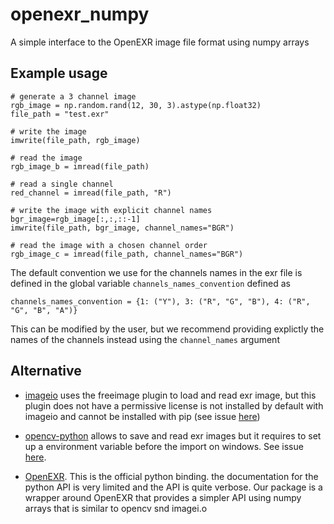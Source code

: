 # openexr_numpy

A simple interface to the OpenEXR image file format using numpy arrays

## Example usage 

```
# generate a 3 channel image
rgb_image = np.random.rand(12, 30, 3).astype(np.float32)
file_path = "test.exr"

# write the image
imwrite(file_path, rgb_image)

# read the image
rgb_image_b = imread(file_path)

# read a single channel
red_channel = imread(file_path, "R")

# write the image with explicit channel names
bgr_image=rgb_image[:,:,::-1]
imwrite(file_path, bgr_image, channel_names="BGR")

# read the image with a chosen channel order
rgb_image_c = imread(file_path, channel_names="BGR")
```

The default convention we use for the channels names in the exr file is defined
in the global variable `channels_names_convention` defined as
```
channels_names_convention = {1: ("Y"), 3: ("R", "G", "B"), 4: ("R", "G", "B", "A")}
```
This can be modified by the user, but we recommend providing explictly the names of the channels instead using the `channel_names` argument

## Alternative

* [imageio](https://imageio.readthedocs.io/en/stable/) uses the freeimage plugin to load and read exr image, but this plugin does not have a permissive license is not installed by default with imageio and cannot be installed with pip (see issue [here](https://github.com/imageio/imageio/issues/809))

* [opencv-python](https://pypi.org/project/opencv-python/) allows to save and read exr images but it requires to 
set up a environment variable before the import on windows. See issue [here](https://github.com/opencv/opencv/issues/24470).

* [OpenEXR](https://pypi.org/project/OpenEXR/). This is the official python binding. the documentation for the python API is very limited and the API is quite verbose. Our package is a wrapper around OpenEXR that provides a simpler API using numpy arrays that is similar to opencv snd imagei.o  



